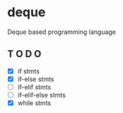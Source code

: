 # deque
Deque based programming language

## T O D O
- [X] if stmts
- [X] if-else stmts
- [ ] if-elif stmts
- [ ] if-elif-else stmts
- [X] while stmts
